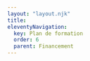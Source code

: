 ```yaml
---
layout: "layout.njk"
title: 
eleventyNavigation:
  key: Plan de formation
  order: 6
  parent: Financement
---
```

